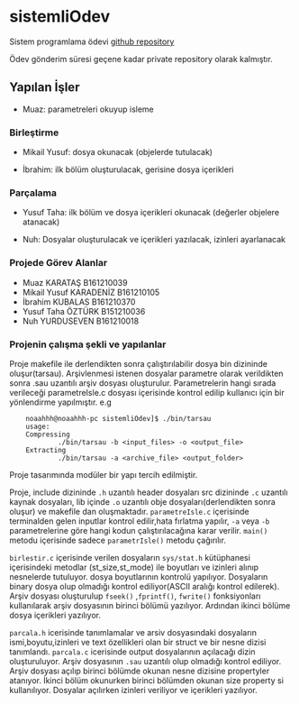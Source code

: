 # sistemliOdev
Sistem programlama ödevi [github repository](https://github.com/user12043/sistemliOdev)

Ödev gönderim süresi geçene kadar private repository olarak kalmıştır.
## Yapılan İşler

- Muaz: parametreleri okuyup isleme

### Birleştirme

- Mikail Yusuf: dosya okunacak (objelerde tutulacak)

- İbrahim: ilk bölüm oluşturulacak, gerisine dosya içerikleri

### Parçalama

- Yusuf Taha: ilk bölüm ve dosya içerikleri okunacak (değerler objelere atanacak)

- Nuh: Dosyalar oluşturulacak ve içerikleri yazılacak, izinleri ayarlanacak

  
### Projede Görev Alanlar

- Muaz KARATAŞ B161210039
- Mikail Yusuf KARADENİZ B161210105
- İbrahim KUBALAS B161210370
- Yusuf Taha ÖZTÜRK B151210036
- Nuh YURDUSEVEN B161210018


### Projenin çalışma şekli ve yapılanlar

Proje makefile ile derlendikten sonra çalıştırılabilir dosya bin dizininde oluşur(tarsau). Arşivlenmesi istenen dosyalar parametre olarak verildikten sonra .sau uzantılı arşiv dosyası oluşturulur. Parametrelerin hangi sırada verileceği parametreIsle.c dosyası içerisinde kontrol edilip kullanıcı için bir yönlendirme yapılmıştır. e.g

        noaahhh@noaahhh-pc sistemliOdev]$ ./bin/tarsau
        usage:
        Compressing
                ./bin/tarsau -b <input_files> -o <output_file>
        Extracting
                ./bin/tarsau -a <archive_file> <output_folder>  


Proje tasarımında modüler bir yapı tercih edilmiştir.

Proje, include dizininde `.h` uzantılı header dosyaları src dizininde `.c` uzantılı kaynak dosyaları, lib içinde `.o` uzantılı obje dosyaları(derlendikten sonra oluşur) ve makefile dan oluşmaktadır. 
`parametreIsle.c`  içerisinde terminalden gelen inputlar kontrol edilir,hata fırlatma yapılır, `-a` veya `-b` parametrelerine göre hangi kodun çalıştırılacağına karar verilir. `main()` metodu içerisinde sadece `parametrIsle()` metodu çağırılır. 

`birlestir.c` içerisinde verilen dosyaların `sys/stat.h` kütüphanesi içerisindeki metodlar (st_size,st_mode) ile boyutları ve izinleri alınıp nesnelerde tutuluyor. dosya boyutlarının kontrolü yapılıyor. Dosyaların binary dosya olup olmadığı kontrol ediliyor(ASCII aralığı kontrol edilerek). Arşiv dosyası oluşturulup `fseek()` ,`fprintf()`, `fwrite()` fonksiyonları kullanılarak arşiv dosyasının birinci bölümü yazılıyor. Ardından ikinci bölüme dosya içerikleri yazılıyor.

`parcala.h` icerisinde tanımlamalar ve arsiv dosyasındaki dosyaların ismi,boyutu,izinleri ve text özellikleri olan bir struct ve bir nesne dizisi tanımlandı. `parcala.c` icerisinde output dosyalarının açılacağı dizin oluşturuluyor. Arşiv dosyasının `.sau` uzantılı olup olmadığı kontrol ediliyor. Arşiv dosyası açılıp birinci bölümde okunan nesne dizisine propertyler atanıyor. İkinci bölüm okunurken birinci bölümden okunan size property si kullanılıyor. Dosyalar açılırken izinleri veriliyor ve içerikleri yazılıyor.
